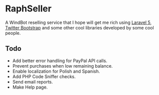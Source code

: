 # RaphSeller

A WindBot reselling service that I hope will get me rich using [Laravel 5](http://laravel.com),
[Twitter Bootstrap](http://getbootstrap.com) and some other cool libraries
developed by some cool people.

## Todo

- Add better error handling for PayPal API calls.
- Prevent purchases when low remaining balance.
- Enable localization for Polish and Spanish.
- Add PHP Code Sniffer checks.
- Send email reports.
- Make Help page.